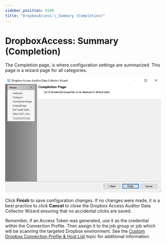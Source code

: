 ```yaml
---
sidebar_position: 6108
title: "DropboxAccess:\_Summary (Completion)"
---
```


# DropboxAccess: Summary (Completion)

The Completion page, is where configuration settings are summarized. This page is a wizard page for all categories.

![Dropbox Access Auditor Data Collector Wizard Completion page](../../../../../../../static/images/AccessAnalyzer_12.0/Content/Resources/Images/EnterpriseAuditor/Admin/DataCollector/DropboxAccess/Completion.png "Dropbox Access Auditor Data Collector Wizard Completion page")

Click **Finish** to save configuration changes. If no changes were made, it is a best practice to click **Cancel** to close the Dropbox Access Auditor Data Collector Wizard ensuring that no accidental clicks are saved.

*Remember,* if an Access Token was generated, use it as the credential within the Connection Profile. Then assign it to the job group or job which will be scanning the targeted Dropbox environment. See the [Custom Dropbox Connection Profile & Host List](ConfigureJob "Custom Dropbox Connection Profile & Host List") topic for additional information.